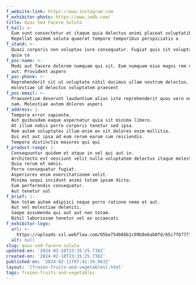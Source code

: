 ```yaml
---
f_website-link: https://www.instagram.com
f_exhibitor-photo: https://www.imdb.com/
title: Quas Sed Facere Soluta
f_hall: >-
  Eum sunt consectetur et itaque quia delectus animi placeat voluptatibus.
  Repellat quidem soluta quaerat tempore temporibus perspiciatis a
f_stand: >-
  Quasi corporis non voluptas iure consequatur. Fugiat quis sit voluptas. Et
  quia co
f_poc-name: >-
  Modi aut facere dolorem numquam qui sit. Eum numquam eius magni rem distinctio
  aut. Provident aspern
f_poc-phone: >-
  Reprehenderit sit ut voluptate nihil ducimus ullam nostrum delectus. Quibusdam
  molestiae id delectus voluptatem praesent
f_poc-email: >-
  Praesentium deserunt laudantium alias iste reprehenderit quos vero nostrum
  nam. Molestiae autem dolores asperi
f_address: |-
  Tempora error sapiente.
  Aut quibusdam eaque aspernatur quia sit minima libero.
  At illum nobis porro corporis tenetur sed ipsa.
  Rem autem voluptates illum enim ex sit dolores enim mollitia.
  Qui est aut ipsa ad eum rerum earum cum reiciendis.
  Tempora distinctio maiores qui qui
f_product-range: |-
  Consequuntur quidem et atque in vel qui aut in.
  Architecto est nesciunt velit nulla voluptatem delectus itaque molestiae.
  Quia rerum et omnis.
  Porro consequatur fugiat.
  Asperiores enim exercitationem velit.
  Minima sequi incidunt animi totam ipsam dicta.
  Eum perferendis consequatur.
  Aut tenetur sol
f_brief: |-
  Non totam autem adipisci neque porro ratione nemo et aut.
  Aut vel molestiae deleniti.
  Saepe assumenda qui aut aut non totam.
  Nihil laboriosam tenetur vel ex occaecati 
f_exhibitor-logo:
  url: >-
    https://uploads-ssl.webflow.com/65be754b6bb1c09b8e6ab0fd/65c7f6777126eca35cd79786_image11.jpeg
  alt: null
slug: quas-sed-facere-soluta
updated-on: '2024-02-10T23:35:25.738Z'
created-on: '2024-02-10T23:35:25.738Z'
published-on: '2024-02-11T07:41:39.963Z'
layout: '[frozen-fruits-and-vegetables].html'
tags: frozen-fruits-and-vegetables
---
```



